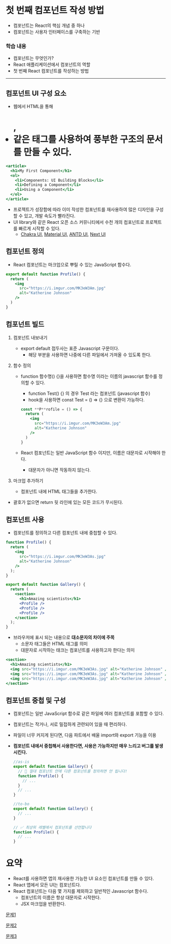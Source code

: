 # 첫 번째 컴포넌트 작성 방법

- 컴포넌트는 React의 핵심 개념 중 하나
- 컴포넌트는 사용자 인터페이스를 구축하는 기반

### 학습 내용

- 컴포넌트는 무엇인가?
- React 애플리케이션에서 컴포넌트의 역할
- 첫 번째 React 컴포넌트를 작성하는 방법

---

## 컴포넌트 UI 구성 요소

- 웹에서 HTML을 통해 <h1>, <li> 같은 태그를 사용하여 풍부한 구조의 문서를 만들 수 있다.

```jsx
<article>
  <h1>My First Component</h1>
  <ol>
    <li>Components: UI Building Blocks</li>
    <li>Defining a Component</li>
    <li>Using a Component</li>
  </ol>
</article>
```

- 프로젝트가 성장함에 따라 이미 작성한 컴포넌트를 재사용하여 많은 디자인을 구성할 수 있고, 개발 속도가 빨라진다.
- UI library와 같은 React 오픈 소스 커뮤니티에서 수천 개의 컴포넌트로 프로젝트를 빠르게 시작할 수 있다.
    - [Chakra UI](https://chakra-ui.com/), [Material UI,](https://mui.com/) [ANTD UI](https://ant.design/), [Next UI](https://nextui.org/)

## 컴포넌트 정의

- React 컴포넌트는 마크업으로 뿌릴 수 있는 JavaScript 함수다.

```jsx
export default function Profile() {
  return (
    <img
      src="https://i.imgur.com/MK3eW3Am.jpg"
      alt="Katherine Johnson"
    />
  )
}
```

## 컴포넌트 빌드

1. 컴포넌트 내보내기
    - export default 접두사는 표준 Javascript 구문이다.
        - 해당 부분을 사용하면 나중에 다른 파일에서 가져올 수 있도록 한다.

1. 함수 정의
    - function 함수명() {}을 사용하면 함수명 이라는 이름의 javascript 함수를 정의할 수 있다.
        - function Test() {} 의 경우 Test 라는 컴포넌트 (javascript 함수)
        - hook을 사용하면 const Test = () ⇒ {} 으로 변환이 가능하다.
        
        ```jsx
        const **P**rofile = () => {
          return (
            <img
              src="https://i.imgur.com/MK3eW3Am.jpg"
              alt="Katherine Johnson"
            />
          )
        }
        ```
        
    - React 컴포넌트는 일반 JavaScript 함수 이지만, 이름은 대문자로 시작해야 한다.
        - 대문자가 아니면 작동하지 않는다.

1. 마크업 추가하기
    - 컴포넌트 내에 HTML 태그들을 추가한다.

- 괄호가 없으면 return 뒷 라인에 있는 모든 코드가 무시된다.

## 컴포넌트 사용

- 컴포넌트를 정의하고 다른 컴포넌트 내에 중첩할 수 있다.

```jsx
function Profile() {
  return (
    <img
      src="https://i.imgur.com/MK3eW3As.jpg"
      alt="Katherine Johnson"
    />
  );
}

export default function Gallery() {
  return (
    <section>
      <h1>Amazing scientists</h1>
      <Profile />
      <Profile />
      <Profile />
    </section>
  );
}
```

- 브라우저에 표시 되는 내용으로 **대소문자의 차이에 주목**
    - 소문자 태그들은 HTML 태그를 의미
    - 대문자로 시작하는 태크는 컴포넌트를 사용하고자 한다는 의미

```jsx
<section>
  <h1>Amazing scientists</h1>
  <img src="https://i.imgur.com/MK3eW3As.jpg" alt="Katherine Johnson" />
  <img src="https://i.imgur.com/MK3eW3As.jpg" alt="Katherine Johnson" />
  <img src="https://i.imgur.com/MK3eW3As.jpg" alt="Katherine Johnson" />
</section>
```

## 컴포넌트 중첩 및 구성

- 컴포넌트는 일반 JavaScript 함수로 같은 파일에 여러 컴포넌트를 포함할 수 있다.
- 컴포넌트는 작거나, 서로 밀접하게 관련되어 있을 때 편리하다.
- 파일이 너무 커지게 된다면, 다음 파트에서 배울 import와 export 기능을 이용
- **컴포넌트 내에서 중첩해서 사용한다면, 사용은 가능하지만 매우 느리고 버그를 발생시킨다.**
    
    ```jsx
    //as-is
    export default function Gallery() {
      // 🔴 절대 컴포넌트 안에 다른 컴포넌트를 정의하면 안 됩니다!
      function Profile() {
        // ...
      }
      // ...
    }
    
    //to-bo
    export default function Gallery() {
      // ...
    }
    
    // ✅ 최상위 레벨에서 컴포넌트를 선언합니다
    function Profile() {
      // ...
    }
    ```
    

# 요약

- React를 사용하면 앱의 재사용한 가능한 UI 요소인 컴포넌트를 만들 수 있다.
- React 앱에서 모든 UI는 컴포넌트다.
- React 컴포넌트는 다음 몇 가지를 제외하고 일반적인 Javascript 함수다.
    - 컴포넌트의 이름은 항상 대문자로 시작한다.
    - JSX 마크업을 반환한다.
    

[문제1](https://codesandbox.io/p/sandbox/react-dev-3kp7gh?file=%2Fsrc%2FApp.js%3A1%2C20&utm_medium=sandpack)

[문제2](https://codesandbox.io/s/5kvyr2?file=%2Fsrc%2FApp.js&utm_medium=sandpack)

[문제3](https://ko.react.dev/learn/your-first-component)

